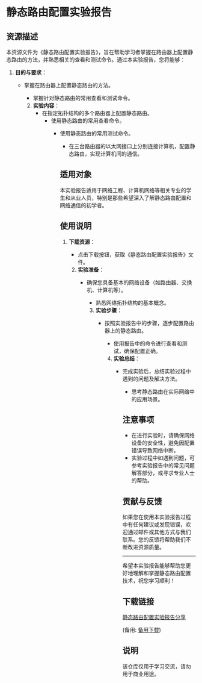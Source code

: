 # 静态路由配置实验报告

## 资源描述

本资源文件为《静态路由配置实验报告》，旨在帮助学习者掌握在路由器上配置静态路由的方法，并熟悉相关的查看和测试命令。通过本实验报告，您将能够：

1. **目的与要求**：
   - 掌握在路由器上配置静态路由的方法。
      - 掌握针对静态路由的常用查看和测试命令。

      2. **实验内容**：
         - 在指定拓扑结构的多个路由器上配置静态路由。
            - 使用静态路由的常用查看命令。
               - 使用静态路由的常用测试命令。
                  - 在三台路由器的以太网接口上分别连接计算机，配置静态路由，实现计算机间的通信。

                  ## 适用对象

                  本实验报告适用于网络工程、计算机网络等相关专业的学生和从业人员，特别是那些希望深入了解静态路由配置和网络通信的初学者。

                  ## 使用说明

                  1. **下载资源**：
                     - 点击下载按钮，获取《静态路由配置实验报告》文件。

                     2. **实验准备**：
                        - 确保您具备基本的网络设备（如路由器、交换机、计算机等）。
                           - 熟悉网络拓扑结构的基本概念。

                           3. **实验步骤**：
                              - 按照实验报告中的步骤，逐步配置路由器上的静态路由。
                                 - 使用报告中的命令进行查看和测试，确保配置正确。

                                 4. **实验总结**：
                                    - 完成实验后，总结实验过程中遇到的问题及解决方法。
                                       - 思考静态路由在实际网络中的应用场景。

                                       ## 注意事项

                                       - 在进行实验时，请确保网络设备的安全性，避免因配置错误导致网络中断。
                                       - 实验过程中如遇到问题，可参考实验报告中的常见问题解答部分，或寻求专业人士的帮助。

                                       ## 贡献与反馈

                                       如果您在使用本实验报告过程中有任何建议或发现错误，欢迎通过邮件或其他方式与我们联系。您的反馈将帮助我们不断改进资源质量。

                                       ---

                                       希望本实验报告能够帮助您更好地理解和掌握静态路由配置技术，祝您学习顺利！

                                       ## 下载链接
                                       [静态路由配置实验报告分享](https://pan.quark.cn/s/31d7bf8256d3) 

                                       (备用: [备用下载](https://pan.baidu.com/s/1S7sKAjRKwsybYKwPA4wNnw?pwd=1234))

                                       ## 说明

                                       该仓库仅用于学习交流，请勿用于商业用途。
